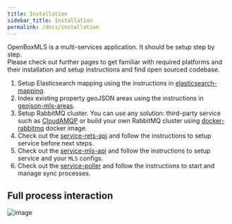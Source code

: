 ```yaml
---
title: Installation
sidebar_title: Installation
permalink: /docs/installation
---
```


OpenBoxMLS is a multi-services application. It should be setup step by step.    
Please check out further pages to get familiar with required platforms and their installation and setup instructions and find open sourced codebase.

1. Setup Elasticsearch mapping using the instructions in [elasticsearch-mapping](https://boxmls.github.io/docs/apps/elasticsearch).
2. Index existing property geoJSON areas using the instructions in [geojson-mls-areas](https://boxmls.github.io/docs/apps/geojson-mls-areas).
3. Setup RabbitMQ cluster. You can use any solution: third-party service such as [CloudAMQP](https://www.cloudamqp.com/) or build your own RabbitMQ cluster using  [docker-rabbitmq](https://boxmls.github.io/docs/apps/rabbitmq) docker image.
4. Check out the [service-rets-api](https://boxmls.github.io/docs/apps/rets-api) and follow the instructions to setup service before next steps.
5. Check out the [service-mls-api](https://boxmls.github.io/docs/apps/mls-api) and follow the instructions to setup service and your `MLS` configs.
6. Check out the [service-poller](https://boxmls.github.io/docs/apps/poller) and follow the instructions to start and manage sync processes.

## Full process interaction

![image](https://user-images.githubusercontent.com/308489/57467645-93f77700-728b-11e9-875d-0fdb96215262.png)
